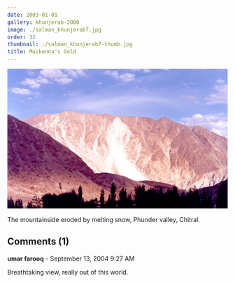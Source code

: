 ```yaml
---
date: 2003-01-01
gallery: khunjerab-2000
image: ./salman_khunjerab7.jpg
order: 32
thumbnail: ./salman_khunjerab7-thumb.jpg
title: Mackenna's Gold
---
```


![Mackenna's Gold](./salman_khunjerab7.jpg)

The mountainside eroded by melting snow, Phunder valley, Chitral.

<div id="comments">

## Comments (1)

<div id="comment">

**umar farooq** - September 13, 2004  9:27 AM

Breathtaking view, really out of this world.

</div>

</div>